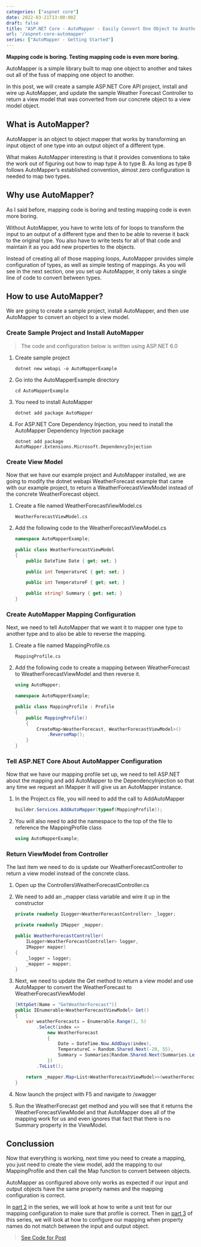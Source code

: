 ```yaml
---
categories: ["aspnet core"]
date: 2022-03-21T13:00:00Z
draft: false
title: "ASP.NET Core - AutoMapper - Easily Convert One Object to Another"
url: '/aspnet-core-automapper'
series: ["AutoMapper - Getting Started"]
---
```


**Mapping code is boring. Testing mapping code is even more boring.**

AutoMapper is a simple library built to map one object to another and takes out all of the fuss of mapping one object to another.

In this post, we will create a sample ASP.NET Core API project, install and wire up AutoMapper, and update the sample Weather Forecast Controller to return a view model that was converted from our concrete object to a view model object.

<!--more-->

## What is AutoMapper?

AutoMapper is an object to object mapper that works by transforming an input object of one type into an output object of a different type.

What makes AutoMapper interesting is that it provides conventions to take the work out of figuring out how to map type A to type B. As long as type B follows AutoMapper’s established convention, almost zero configuration is needed to map two types.

## Why use AutoMapper?

As I said before, mapping code is boring and testing mapping code is even more boring.

Without AutoMapper, you have to write lots of for loops to transform the input to an output of a different type and then to be able to reverse it back to the original type.  You also have to write tests for all of that code and maintain it as you add new properties to the objects.

Instead of creating all of those mapping loops, AutoMapper provides simple configuration of types, as well as simple testing of mappings.  As you will see in the next section, one you set up AutoMapper, it only takes a single line of code to convert between types.

## How to use AutoMapper?

We are going to create a sample project, install AutoMapper, and then use AutoMapper to convert an object to a view model.

### Create Sample Project and Install AutoMapper

> The code and configuration below is written using ASP.NET 6.0

1. Create sample project

    ```shell
    dotnet new webapi -o AutoMapperExample
    ```

1. Go into the AutoMapperExample directory

    ```shell
    cd AutoMapperExample
    ```

1. You need to install AutoMapper

    ```shell
    dotnet add package AutoMapper
    ```

1. For ASP.NET Core Dependency Injection, you need to install the AutoMapper Dependency Injection package

    ```shell
    dotnet add package AutoMapper.Extensions.Microsoft.DependencyInjection
    ```

### Create View Model

Now that we have our example project and AutoMapper installed, we are going to modify the dotnet webapi WeatherForecast example that came with our example project, to return a WeatherForecastViewModel instead of the concrete WeatherForecast object.

1. Create a file named WeatherForecastViewModel.cs

    ```text
    WeatherForecastViewModel.cs
    ```

1. Add the following code to the WeatherForecastViewModel.cs

    ```csharp
    namespace AutoMapperExample;

    public class WeatherForecastViewModel
    {
        public DateTime Date { get; set; }

        public int TemperatureC { get; set; }

        public int TemperatureF { get; set; }

        public string? Summary { get; set; }
    }
    ```

### Create AutoMapper Mapping Configuration

Next, we need to tell AutoMapper that we want it to mapper one type to another type and to also be able to reverse the mapping.

1. Create a file named MappingProfile.cs

    ```text
    MappingProfile.cs
    ```

1. Add the following code to create a mapping between WeatherForecast to WeatherForecastViewModel and then reverse it.

    ```csharp
    using AutoMapper;

    namespace AutoMapperExample;

    public class MappingProfile : Profile
    {
        public MappingProfile()
        {
            CreateMap<WeatherForecast, WeatherForecastViewModel>()
                .ReverseMap();
        }
    }
    ```

### Tell ASP.NET Core About AutoMapper Configuration

Now that we have our mapping profile set up, we need to tell ASP.NET about the mapping and add AutoMapper to the DependencyInjection so that any time we request an IMapper it will give us an AutoMapper instance.

1. In the Project.cs file, you will need to add the call to AddAutoMapper

    ```csharp
    builder.Services.AddAutoMapper(typeof(MappingProfile));
    ```

1. You will also need to add the namespace to the top of the file to reference the MappingProfile class

    ```csharp
    using AutoMapperExample;
    ```

### Return ViewModel from Controller

The last item we need to do is update our WeatherForecastController to return a view model instead of the concrete class.

1. Open up the Controllers\WeatherForecastController.cs
1. We need to add an _mapper class variable and wire it up in the constructor

    ```csharp
    private readonly ILogger<WeatherForecastController> _logger;

    private readonly IMapper _mapper;

    public WeatherForecastController(
        ILogger<WeatherForecastController> logger,
        IMapper mapper)
    {
        _logger = logger;
        _mapper = mapper;
    }
    ```

1. Next, we need to update the Get method to return a view model and use AutoMapper to convert the WeatherForecast to WeatherForecastViewModel

    ```csharp
    [HttpGet(Name = "GetWeatherForecast")]
    public IEnumerable<WeatherForecastViewModel> Get()
    {
        var weatherForecasts = Enumerable.Range(1, 5)
            .Select(index =>
                new WeatherForecast
                {
                    Date = DateTime.Now.AddDays(index),
                    TemperatureC = Random.Shared.Next(-20, 55),
                    Summary = Summaries[Random.Shared.Next(Summaries.Length)]
                })
            .ToList();

        return _mapper.Map<List<WeatherForecastViewModel>>(weatherForecasts);
    }
    ```

1. Now launch the project with F5 and navigate to /swagger
1. Run the WeatherForecast get method and you will see that it returns the WeatherForecastViewModel and that AutoMapper does all of the mapping work for us and even ignores that fact that there is no Summary property in the ViewModel.

## Conclussion

Now that everything is working, next time you need to create a mapping, you just need to create the view model, add the mapping to our MappingProfile and then call the Map function to convert between objects.

AutoMapper as configured above only works as expected if our input and output objects have the same property names and the mapping configuration is correct.

In [part 2](/aspnet-core-automapper-testing) in the series, we will look at how to write a unit test for our mapping configuration to make sure that profile is correct.  Then in [part 3](/aspnet-core-automapper-property-names-not-same) of this series, we will look at how to configure our mapping when property names do not match between the input and output object.

> [See Code for Post](https://github.com/digitaldrummerj/aspnet-core-automapper-example/tree/feature/1-automapper-get-started)
